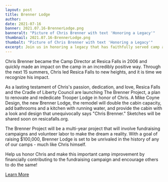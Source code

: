 ```yaml
---
layout: post
title: Brenner Lodge
author:
date: 2021-07-16
banner: 2021.07.16-BrennerLodge.png
banneralt: "Picture of Chris Brenner with text 'Honoring a Legacy'"
thumbnail: 2021.07.16-BrennerLodge.png
thumbalt: "Picture of Chris Brenner with text 'Honoring a Legacy'"
excerpt: Join us in honoring a legacy that has faithfully served camp and council.
---
```


Chris Brenner became the Camp Director at Resica Falls in 2006 and quickly made an impact on the camp in an incredibly positive way. Through the next 15 summers, Chris led Resica Falls to new heights, and it is time we recognize his impact. 

As a lasting testament of Chris's passion, dedication, and love, Resica Falls and the Cradle of Liberty Council are launching The Brenner Project, a plan to renovate and rededicate Trooper Lodge in honor of Chris. A Mike Coyne Design, the new Brenner Lodge, the remodel will double the cabin capacity, add bathrooms and a kitchen with running water, and provide the cabin with a look and design that unequivocally says "Chris Brenner." Sketches will be shared soon on resicafalls.org.

The Brenner Project will be a multi-year project that will involve fundraising campaigns and volunteer labor to make the dream a reality. With a goal of raising $100,000, Brenner Lodge is set to be unrivaled in the history of any of our camps - much like Chris himself.

Help us honor Chris and make this important camp improvement by financially contributing to the fundraising campaign and encourage others to do the same!

<div class="text-center"><a href="/brennerproject" class="btn btn-primary m-3">Learn More</a></div>

